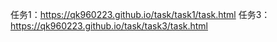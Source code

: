 任务1：https://qk960223.github.io/task/task1/task.html
任务3：https://qk960223.github.io/task/task3/task.html
    
    